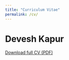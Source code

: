 ```yaml
---
title: "Curriculum Vitae"
permalink: /cv/
---
```


# Devesh Kapur

[Download full CV (PDF)](deveshkapur.github.io/files/cv_jan_2023.pdf)
